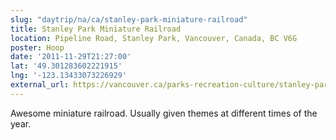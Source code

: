 ```yaml
---
slug: "daytrip/na/ca/stanley-park-miniature-railroad"
title: Stanley Park Miniature Railroad
location: Pipeline Road, Stanley Park, Vancouver, Canada, BC V6G
poster: Hoop
date: '2011-11-29T21:27:00'
lat: '49.301283602221915'
lng: '-123.13433073226929'
external_url: https://vancouver.ca/parks-recreation-culture/stanley-park-miniature-train.aspx
---
```


Awesome miniature railroad. Usually given themes at different times of the year.

